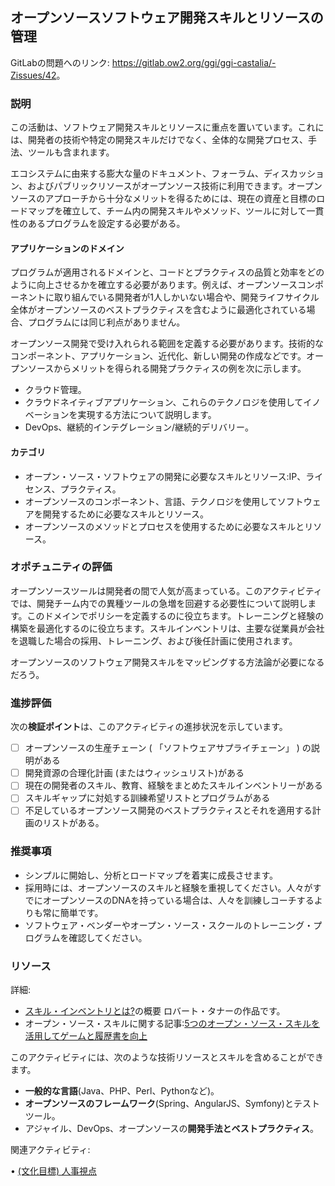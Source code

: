 ## オープンソースソフトウェア開発スキルとリソースの管理

GitLabの問題へのリンク: <https://gitlab.ow2.org/ggi/ggi-castalia/-Zissues/42>。

### 説明

この活動は、ソフトウェア開発スキルとリソースに重点を置いています。これには、開発者の技術や特定の開発スキルだけでなく、全体的な開発プロセス、手法、ツールも含まれます。

エコシステムに由来する膨大な量のドキュメント、フォーラム、ディスカッション、およびパブリックリソースがオープンソース技術に利用できます。オープンソースのアプローチから十分なメリットを得るためには、現在の資産と目標のロードマップを確立して、チーム内の開発スキルやメソッド、ツールに対して一貫性のあるプログラムを設定する必要がある。

#### アプリケーションのドメイン

プログラムが適用されるドメインと、コードとプラクティスの品質と効率をどのように向上させるかを確立する必要があります。例えば、オープンソースコンポーネントに取り組んでいる開発者が1人しかいない場合や、開発ライフサイクル全体がオープンソースのベストプラクティスを含むように最適化されている場合、プログラムには同じ利点がありません。

オープンソース開発で受け入れられる範囲を定義する必要があります。技術的なコンポーネント、アプリケーション、近代化、新しい開発の作成などです。オープンソースからメリットを得られる開発プラクティスの例を次に示します。
- クラウド管理。
- クラウドネイティブアプリケーション、これらのテクノロジを使用してイノベーションを実現する方法について説明します。
- DevOps、継続的インテグレーション/継続的デリバリー。

#### カテゴリ

* オープン・ソース・ソフトウェアの開発に必要なスキルとリソース:IP、ライセンス、プラクティス。
* オープンソースのコンポーネント、言語、テクノロジを使用してソフトウェアを開発するために必要なスキルとリソース。
* オープンソースのメソッドとプロセスを使用するために必要なスキルとリソース。

### オポチュニティの評価

オープンソースツールは開発者の間で人気が高まっている。このアクティビティでは、開発チーム内での異種ツールの急増を回避する必要性について説明します。このドメインでポリシーを定義するのに役立ちます。トレーニングと経験の構築を最適化するのに役立ちます。スキルインベントリは、主要な従業員が会社を退職した場合の採用、トレーニング、および後任計画に使用されます。

オープンソースのソフトウェア開発スキルをマッピングする方法論が必要になるだろう。

### 進捗評価

次の**検証ポイント**は、このアクティビティの進捗状況を示しています。
- [ ] オープンソースの生産チェーン ( 「ソフトウェアサプライチェーン」 ) の説明がある
- [ ] 開発資源の合理化計画 (またはウィッシュリスト)がある
- [ ] 現在の開発者のスキル、教育、経験をまとめたスキルインベントリーがある
- [ ] スキルギャップに対処する訓練希望リストとプログラムがある
- [ ] 不足しているオープンソース開発のベストプラクティスとそれを適用する計画のリストがある。

### 推奨事項

- シンプルに開始し、分析とロードマップを着実に成長させます。
- 採用時には、オープンソースのスキルと経験を重視してください。人々がすでにオープンソースのDNAを持っている場合は、人々を訓練しコーチするよりも常に簡単です。
- ソフトウェア・ベンダーやオープン・ソース・スクールのトレーニング・プログラムを確認してください。

### リソース

詳細:
* [スキル・インベントリとは?](https://managementisajourney.com/management-toolbox-better-decision-making-with-a-skills-inventory)の概要 ロバート・タナーの作品です。
* オープン・ソース・スキルに関する記事:[5つのオープン・ソース・スキルを活用してゲームと履歴書を向上](https://sourceforge.net/blog/5-open-source-skills-game-resume/)

このアクティビティには、次のような技術リソースとスキルを含めることができます。
- **一般的な言語**(Java、PHP、Perl、Pythonなど)。
- **オープンソースのフレームワーク**(Spring、AngularJS、Symfony)とテストツール。
- アジャイル、DevOps、オープンソースの**開発手法とベストプラクティス**。

関連アクティビティ:

• [(文化目標) 人事視点](https://gitlab.ow2.org/ggi/ggi-castalia/-/issues/28)
